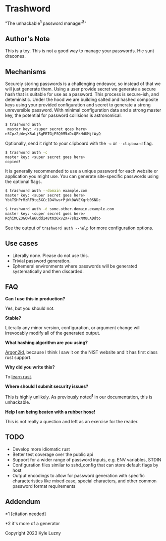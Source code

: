 # Trashword

 "The unhackable<sup>**1**</sup> password manager<sup>**2**</sup>"

## Author's Note

This is a toy. This is not a good way to manage your passwords. Hic sunt dracones.

## Mechanisms

Securely storing passwords is a challenging endeavor, so instead of that we will just generate them. Using a user provide secret we generate a secure hash that is suitable for use as a password. This process is secure-ish, and deteministic. Under the hood we are building salted and hashed composite keys using your provided configuration and secret to generate a strong unreversible password. With minimal configuration data and a strong master key, the potential for password collisions is astronomical.

```bash
$ trashword auth
 master key: <super secret goes here>
e3Cpz2pWeyX8aLjSgEBTGjFSQ0M5xDcQFkHdUMjfWyQ
```

Optionally, send it right to your clipboard with the `-c` or `--clipboard` flag.

```bash
$ trashword auth -c
master key: <super secret goes here>
copied!
```

It is generally recommended to use a unique password for each website or application you might use. You can generate site-specific passwords using the optional flags.

```bash
$ trashword auth --domain example.com
master key: <super secret goes here>
YbkTSHPrMzRF9tq5XCc1D4Yws+PjWk0WVEXqrb0SNDc
```

```bash
$ trashword auth -d some.other.domain.example.com
master key: <super secret goes here>
RqhiMUZOGOwle6Udd148tmz6xvZX+7sh2xNMUuADdto
```

See the output of `trashword auth --help` for more configuration options.

## Use cases

* Literally none. Please do not use this.
* Trivial password generation.
* Ephemeral environments where passwords will be generated systematically and then discarded.

## FAQ

**Can I use this in production?**

Yes, but you should not.

**Stable?**

Literally any minor version, configuration, or argument change will irrevocably modify all of the generated output.

**What hashing algorithm are you using?**

[Argon2id](https://docs.rs/argon2/latest/argon2/), because I think I saw it on the NIST website and it has first class rust support.

**Why did you write this?**

To [learn rust](https://www.rust-lang.org/learn).

**Where should I submit security issues?**

This is highly unlikely. As previously noted<sup>**1**</sup> in our documentation, this is unhackable.

**Help I am being beaten with a [rubber hose](https://en.wikipedia.org/wiki/Rubber-hose_cryptanalysis)!**

This is not really a question and left as an exercise for the reader.

## TODO

* Develop more idiomatic rust
* Better test coverage over the public api
* Support for a wider range of password inputs, e.g. ENV variables, STDIN
* Configuration files similar to sshd_config that can store default flags by host
* Output encodings to allow for password generation with specific characteristics like mixed case, special characters, and other common password format requirements

## Addendum

 \*1 [citation needed]

 \*2 it's more of a generator

Copyright 2023 Kyle Luzny